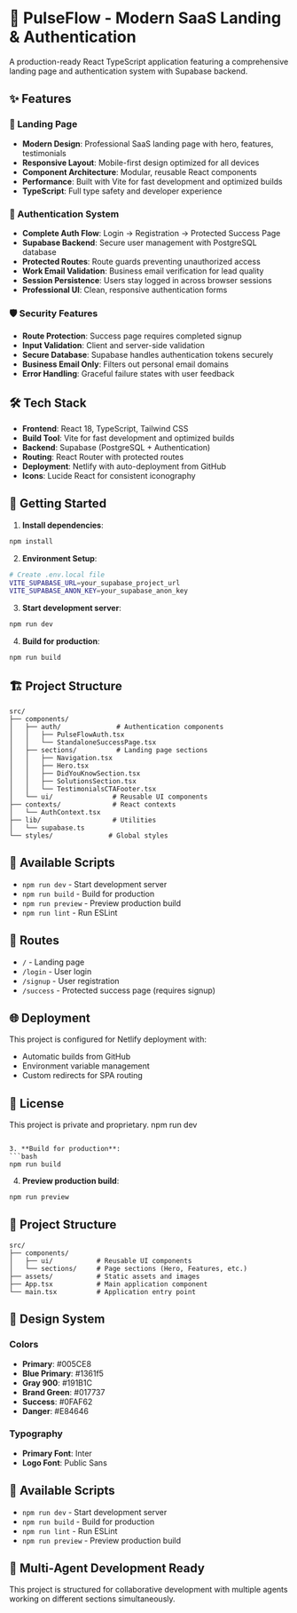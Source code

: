 # 🚀 PulseFlow - Modern SaaS Landing & Authentication

A production-ready React TypeScript application featuring a comprehensive landing page and authentication system with Supabase backend.

## ✨ Features

### 🎨 Landing Page
- **Modern Design**: Professional SaaS landing page with hero, features, testimonials
- **Responsive Layout**: Mobile-first design optimized for all devices
- **Component Architecture**: Modular, reusable React components
- **Performance**: Built with Vite for fast development and optimized builds
- **TypeScript**: Full type safety and developer experience

### 🔐 Authentication System
- **Complete Auth Flow**: Login → Registration → Protected Success Page
- **Supabase Backend**: Secure user management with PostgreSQL database
- **Protected Routes**: Route guards preventing unauthorized access
- **Work Email Validation**: Business email verification for lead quality
- **Session Persistence**: Users stay logged in across browser sessions
- **Professional UI**: Clean, responsive authentication forms

### 🛡️ Security Features
- **Route Protection**: Success page requires completed signup
- **Input Validation**: Client and server-side validation
- **Secure Database**: Supabase handles authentication tokens securely
- **Business Email Only**: Filters out personal email domains
- **Error Handling**: Graceful failure states with user feedback

## 🛠️ Tech Stack

- **Frontend**: React 18, TypeScript, Tailwind CSS
- **Build Tool**: Vite for fast development and optimized builds
- **Backend**: Supabase (PostgreSQL + Authentication)
- **Routing**: React Router with protected routes
- **Deployment**: Netlify with auto-deployment from GitHub
- **Icons**: Lucide React for consistent iconography

## 🚀 Getting Started

1. **Install dependencies**:
```bash
npm install
```

2. **Environment Setup**:
```bash
# Create .env.local file
VITE_SUPABASE_URL=your_supabase_project_url
VITE_SUPABASE_ANON_KEY=your_supabase_anon_key
```

3. **Start development server**:
```bash
npm run dev
```

4. **Build for production**:
```bash
npm run build
```

## 🏗️ Project Structure

```
src/
├── components/
│   ├── auth/              # Authentication components
│   │   ├── PulseFlowAuth.tsx
│   │   └── StandaloneSuccessPage.tsx
│   ├── sections/          # Landing page sections
│   │   ├── Navigation.tsx
│   │   ├── Hero.tsx
│   │   ├── DidYouKnowSection.tsx
│   │   ├── SolutionsSection.tsx
│   │   └── TestimonialsCTAFooter.tsx
│   └── ui/               # Reusable UI components
├── contexts/             # React contexts
│   └── AuthContext.tsx
├── lib/                  # Utilities
│   └── supabase.ts
└── styles/              # Global styles
```

## 🔧 Available Scripts

- `npm run dev` - Start development server
- `npm run build` - Build for production
- `npm run preview` - Preview production build
- `npm run lint` - Run ESLint

## 📱 Routes

- `/` - Landing page
- `/login` - User login
- `/signup` - User registration  
- `/success` - Protected success page (requires signup)

## 🌐 Deployment

This project is configured for Netlify deployment with:
- Automatic builds from GitHub
- Environment variable management
- Custom redirects for SPA routing

## 📄 License

This project is private and proprietary.
npm run dev
```

3. **Build for production**:
```bash
npm run build
```

4. **Preview production build**:
```bash
npm run preview
```

## 📁 Project Structure

```
src/
├── components/
│   ├── ui/           # Reusable UI components
│   └── sections/     # Page sections (Hero, Features, etc.)
├── assets/           # Static assets and images
├── App.tsx           # Main application component
└── main.tsx          # Application entry point
```

## 🎨 Design System

### Colors
- **Primary**: #005CE8
- **Blue Primary**: #1361f5
- **Gray 900**: #191B1C
- **Brand Green**: #017737
- **Success**: #0FAF62
- **Danger**: #E84646

### Typography
- **Primary Font**: Inter
- **Logo Font**: Public Sans

## 🔧 Available Scripts

- `npm run dev` - Start development server
- `npm run build` - Build for production
- `npm run lint` - Run ESLint
- `npm run preview` - Preview production build

## 📝 Multi-Agent Development Ready

This project is structured for collaborative development with multiple agents working on different sections simultaneously.
